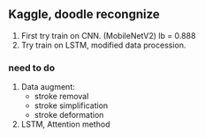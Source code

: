 ## Kaggle, doodle recongnize

1. First try train on CNN. (MobileNetV2) lb = 0.888
2. Try train on LSTM, modified data procession.

### need to do
1. Data augment:
      - stroke removal
      - stroke simplification
      - stroke deformation
2. LSTM, Attention method
